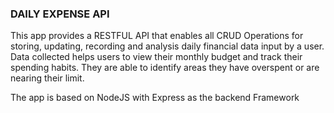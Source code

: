 ### DAILY EXPENSE API

This app provides a RESTFUL API that enables all CRUD Operations for storing, updating, recording and analysis daily financial data input by a user. Data collected helps users to view their monthly budget and track their spending habits. They are able to identify areas they have overspent or are nearing their limit.

The app is based on NodeJS with Express as the backend Framework

